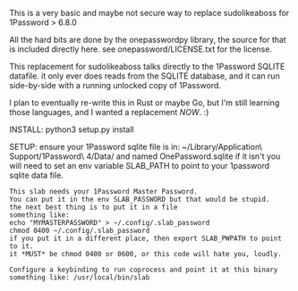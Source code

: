 This is a very basic and maybe not secure way to replace sudolikeaboss for 1Password > 6.8.0

All the hard bits are done by the onepasswordpy library, the source for that is included directly here.  see onepassword/LICENSE.txt for the license.

This replacement for sudolikeaboss talks directly to the 1Password SQLITE datafile.
it only ever does reads from the SQLITE database, and it can run side-by-side with a running unlocked copy of 1Password.

I plan to eventually re-write this in Rust or maybe Go, but I'm still learning those languages, and I wanted a replacement *NOW*. :)

INSTALL:
	python3 setup.py install

SETUP:
	ensure your 1Password sqlite file is in:
	~/Library/Application\ Support/1Password\ 4/Data/
	and named OnePassword.sqlite
	if it isn't you will need to set an env variable SLAB_PATH to point to your 1password sqlite data file.

	This slab needs your 1Password Master Password.
	You can put it in the env SLAB_PASSWORD but that would be stupid.
	the next best thing is to put it in a file
	something like:
	echo "MYMASTERPASSWORD" > ~/.config/.slab_password
	chmod 0400 ~/.config/.slab_password
	if you put it in a different place, then export SLAB_PWPATH to point to it.
	it *MUST* be chmod 0400 or 0600, or this code will hate you, loudly.

	Configure a keybinding to run coprocess and point it at this binary
	something like: /usr/local/bin/slab

